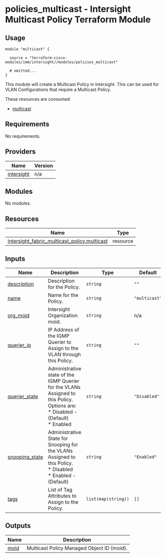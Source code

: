 # policies_multicast - Intersight Multicast Policy Terraform Module

## Usage

```hcl
module "multicast" {

  source = "terraform-cisco-modules/imm/intersight//modules/policies_multicast"

  # omitted...
}
```

This module will create a Multicast Policy in Intersight.  This can be used for VLAN Configurations that require a Multicast Policy.  

These resources are consumed

* [multicast](https://registry.terraform.io/providers/CiscoDevNet/intersight/latest/docs/resources/fabric_multicast_policy)

<!-- BEGINNING OF PRE-COMMIT-TERRAFORM DOCS HOOK -->
## Requirements

No requirements.

## Providers

| Name | Version |
|------|---------|
| <a name="provider_intersight"></a> [intersight](#provider\_intersight) | n/a |

## Modules

No modules.

## Resources

| Name | Type |
|------|------|
| [intersight_fabric_multicast_policy.multicast](https://registry.terraform.io/providers/CiscoDevNet/intersight/latest/docs/resources/fabric_multicast_policy) | resource |

## Inputs

| Name | Description | Type | Default | Required |
|------|-------------|------|---------|:--------:|
| <a name="input_description"></a> [description](#input\_description) | Description for the Policy. | `string` | `""` | no |
| <a name="input_name"></a> [name](#input\_name) | Name for the Policy. | `string` | `"multicast"` | no |
| <a name="input_org_moid"></a> [org\_moid](#input\_org\_moid) | Intersight Organization moid. | `string` | n/a | yes |
| <a name="input_querier_ip"></a> [querier\_ip](#input\_querier\_ip) | IP Address of the IGMP Querier to Assign to the VLAN through this Policy. | `string` | `""` | no |
| <a name="input_querier_state"></a> [querier\_state](#input\_querier\_state) | Administrative state of the IGMP Querier for the VLANs Assigned to this Policy.  Options are:<br>* Disabled - (Default)<br>* Enabled | `string` | `"Disabled"` | no |
| <a name="input_snooping_state"></a> [snooping\_state](#input\_snooping\_state) | Administrative State for Snooping for the VLANs Assigned to this Policy.<br>* Disabled<br>* Enabled - (Default) | `string` | `"Enabled"` | no |
| <a name="input_tags"></a> [tags](#input\_tags) | List of Tag Attributes to Assign to the Policy. | `list(map(string))` | `[]` | no |

## Outputs

| Name | Description |
|------|-------------|
| <a name="output_moid"></a> [moid](#output\_moid) | Multicast Policy Managed Object ID (moid). |
<!-- END OF PRE-COMMIT-TERRAFORM DOCS HOOK -->
